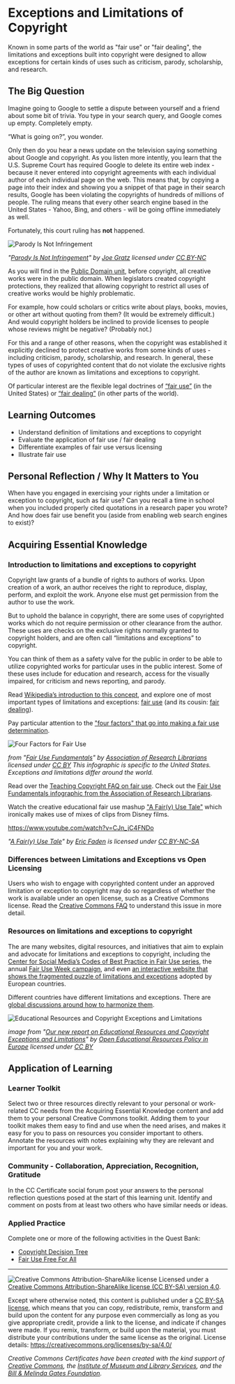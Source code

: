 # Exceptions and Limitations of Copyright

Known in some parts of the world as "fair use" or "fair dealing", the limitations and exceptions built into copyright were designed to allow exceptions for certain kinds of uses such as criticism, parody, scholarship, and research.

## The Big Question

Imagine going to Google to settle a dispute between yourself and a friend about some bit of trivia. You type in your search query, and Google comes up empty. Completely empty.

“What is going on?”, you wonder. 
 
Only then do you hear a news update on the television saying something about Google and copyright. As you listen more intently, you learn that the U.S. Supreme Court has required Google to delete its entire web index - because it never entered into copyright agreements with each individual author of each individual page on the web. This means that, by copying a page into their index and showing you a snippet of that page in their search results, Google has been violating the copyrights of hundreds of millions of people. The ruling means that every other search engine based in the United States - Yahoo, Bing, and others - will be going offline immediately as well.

Fortunately, this court ruling has **not** happened. 

![Parody Is Not Infringement](https://github.com/creativecommons/cc-cert-core/blob/master/images/copyright/parody-not-infringement.jpg "Parody Is Not Infringement")

*"[Parody Is Not Infringement](https://flickr.com/photos/joegratz/25627356)" by [Joe Gratz](https://flickr.com/photos/joegratz) licensed under [CC BY-NC](https://creativecommons.org/licenses/by-nc/2.0/)*

As you will find in the [Public Domain unit](public-domain.md), before copyright, all creative works were in the public domain. When legislators created copyright protections, they realized that allowing copyright to restrict all uses of creative works would be highly problematic. 

For example, how could scholars or critics write about plays, books, movies, or other art without quoting from them? (It would be extremely difficult.) And would copyright holders be inclined to provide licenses to people whose reviews might be negative? (Probably not.) 

For this and a range of other reasons, when the copyright was established it explicitly declined to protect creative works from some kinds of uses - including criticism, parody, scholarship, and research. In general, these types of uses of copyrighted content that do not violate the exclusive rights of the author are known as limitations and exceptions to copyright. 

Of particular interest are the flexible legal doctrines of [“fair use”](https://www.copyright.gov/fair-use/more-info.html) (in the United States) or [“fair dealing”](https://en.wikipedia.org/wiki/Fair_dealing) (in other parts of the world).

## Learning Outcomes

* Understand definition of limitations and exceptions to copyright
* Evaluate the application of fair use / fair dealing
* Differentiate examples of fair use versus licensing
* Illustrate fair use

## Personal Reflection / Why It Matters to You  
  
When have you engaged in exercising your rights under a limitation or exception to copyright, such as fair use? Can you recall a time in school when you included properly cited quotations in a research paper you wrote? And how does fair use benefit you (aside from enabling web search engines to exist)?  


## Acquiring Essential Knowledge 

### Introduction to limitations and exceptions to copyright

Copyright law grants of a bundle of rights to authors of works. Upon creation of a work, an author receives the right to reproduce, display, perform, and exploit the work. Anyone else must get permission from the author to use the work. 

But to uphold the balance in copyright, there are some uses of copyrighted works which do not require permission or other clearance from the author. These uses are checks on the exclusive rights normally granted to copyright holders, and are often call “limitations and exceptions” to copyright. 

You can think of them as a safety valve for the public in order to be able to utilize copyrighted works for particular uses in the public interest. Some of these uses include for education and research, access for the visually impaired, for criticism and news reporting, and parody. 

Read [Wikipedia’s introduction to this concept](https://wikipedia.org/wiki/Limitations_and_exceptions_to_copyright), and explore one of most important types of limitations and exceptions: [fair use](https://wikipedia.org/wiki/Fair_use) (and its cousin: [fair dealing](https://en.wikipedia.org/wiki/Fair_dealing)). 

Pay particular attention to the ["four factors" that go into making a fair use determination](http://fairuse.stanford.edu/overview/fair-use/four-factors/). 

![Four Factors for Fair Use](https://github.com/creativecommons/cc-cert-core/blob/master/images/copyright/fair-use-4-factors.jpg "Four Factors for Fair Use")

*from "[Fair Use Fundamentals](http://www.arl.org/storage/documents/arl-fuw-infographic-r4.pdf)" by [Association of Research Librarians](http://www.arl.org) licensed under [CC BY](https://creativecommons.org/licenses/by/4.0/) This infographic is specific to the United States. Exceptions and limitations differ around the world.*

Read over the [Teaching Copyright FAQ on fair use](https://www.teachingcopyright.org/handout/fair-use-faq.html). Check out the [Fair Use Fundamentals infographic from the Association of Research Librarians](http://www.arl.org/storage/documents/arl-fuw-infographic-r4.pdf). 

Watch the creative educational fair use mashup ["A Fair(y) Use Tale"](http://cyberlaw.stanford.edu/blog/2007/03/fairy-use-tale) which ironically makes use of mixes of clips from Disney films. 

https://www.youtube.com/watch?v=CJn_jC4FNDo

*"[A Fair(y) Use Tale](http://cyberlaw.stanford.edu/blog/2007/03/fairy-use-tale)" by [Eric Faden](http://www.facstaff.bucknell.edu/efaden/) is licensed under [CC BY-NC-SA](http://creativecommons.org/licenses/by-nc-sa/3.0/)*

### Differences between Limitations and Exceptions vs Open Licensing

Users who wish to engage with copyrighted content under an approved limitation or exception to copyright may do so regardless of whether the work is available under an open license, such as a Creative Commons license. Read the [Creative Commons FAQ](https://creativecommons.org/faq/#do-creative-commons-licenses-affect-exceptions-and-limitations-to-copyright-such-as-fair-dealing-and-fair-use) to understand this issue in more detail. 

### Resources on limitations and exceptions to copyright

The are many websites, digital resources, and initiatives that aim to explain and advocate for limitations and exceptions to copyright, including the [Center for Social Media’s Codes of Best Practice in Fair Use series](http://pijip-impact.org/fairuse/publications/), the annual [Fair Use Week campaign](http://fairuseweek.org/), and even [an interactive website that shows the fragmented puzzle of limitations and exceptions](http://copyrightexceptions.eu/) adopted by European countries. 

Different countries have different limitations and exceptions. There are [global discussions around how to harmonize them](http://oerpolicy.eu/oer-and-copyright-mapping-exempted-uses-in-europe/).

![Educational Resources and Copyright Exceptions and Limitations](https://github.com/creativecommons/cc-cert-core/blob/master/images/copyright/depends-on-location.png
 "Educational Resources and Copyright Exceptions and Limitations")

*image from "[Our new report on Educational Resources and Copyright Exceptions and Limitations](http://oerpolicy.eu/our-new-report-on-educational-resources-end-copyright-exceptions-and-limitations/)" by [Open Educational Resources Policy in Europe](http://oerpolicy.eu/) licensed under [CC BY](https://creativecommons.org/licenses/by/3.0/)*

## Application of Learning

### Learner Toolkit
Select two or three resources directly relevant to your personal or work-related CC needs from the Acquiring Essential Knowledge content and add them to your personal Creative Commons toolkit. Adding them to your toolkit makes them easy to find and use when the need arises, and makes it easy for you to pass on resources you consider important to others. Annotate the resources with notes explaining why they are relevant and important for you and your work.

### Community - Collaboration, Appreciation, Recognition, Gratitude
In the CC Certificate social forum post your answers to the personal reflection questions posed at the start of this learning unit. Identify and comment on posts from at least two others who have similar needs or ideas.

### Applied Practice

Complete one or more of the following activities in the Quest Bank:

* [Copyright Decision Tree](https://quests.creativecommons.org/assignments/copyright-decision-tree)
* [Fair Use Free For All](https://quests.creativecommons.org/assignments/fair-use-free-for-all)

----

![Creative Commons Attribution-ShareAlike license](https://github.com/creativecommons/cc-cert-core/blob/master/images/cc-by-sa-88x31.png "CC BY-SA")
Licensed under a [Creative Commons Attribution-ShareAlike license (CC BY-SA) version 4.0](https://creativecommons.org/licenses/by-sa/4.0/).

Except where otherwise noted, this content is published under a [CC BY-SA license](https://creativecommons.org/licenses/by-sa/4.0/), which means that you can copy, redistribute, remix, transform and build upon the content for any purpose even commercially as long as you give appropriate credit, provide a link to the license, and indicate if changes were made. If you remix, transform, or build upon the material, you must distribute your contributions under the same license as the original.
License details: https://creativecommons.org/licenses/by-sa/4.0/

*Creative Commons Certificates have been created with the kind support of [Creative Commons](http://creativecommons.org/), the [Institute of Museum and Library Services](https://www.imls.gov/), and the [Bill &amp; Melinda Gates Foundation](http://www.gatesfoundation.org/).*


